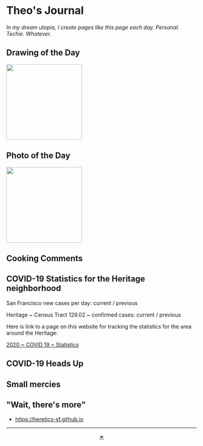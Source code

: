 # Theo's Journal

_In my dream utopia, I create pages like this page each day. Personal. Techie. Whatever._


## Drawing of the Day

<img src="https://heretics-sf.github.io/images/2020/11-/2020---dotd-.jpg" width=200 >


## Photo of the Day

<img src="https://heretics-sf.github.io/images/2020/11-/2020---dotd-.jpg" width=200 >


## Cooking Comments


## COVID-19 Statistics for the Heritage neighborhood

San Francisco new cases per day:  current /  previous

Heritage ~ Census Tract 129.02 ~ confirmed cases:  current /  previous

Here is link to a page on this website for tracking the statistics for the area around the Heritage:

[2020 ~ COVID 19 ~ Statistics]( https://heretics-sf.github.io/#pages/2020-C19-Statistics.md )


## COVID-19 Heads Up


## Small mercies


## "Wait, there's more"

* https://heretics-sf.github.io




***

<center><a href=javascript:window.scrollTo(0,0); class=aDingbat title="Scroll to top" > ❧ </a></center>
